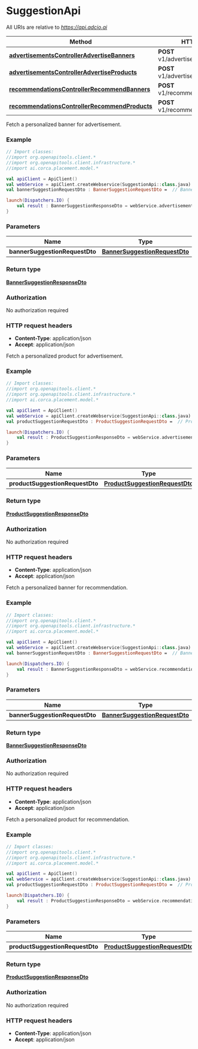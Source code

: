 # SuggestionApi

All URIs are relative to *https://api.adcio.ai*

Method | HTTP request | Description
------------- | ------------- | -------------
[**advertisementsControllerAdvertiseBanners**](SuggestionApi.md#advertisementsControllerAdvertiseBanners) | **POST** v1/advertisements/banners | 
[**advertisementsControllerAdvertiseProducts**](SuggestionApi.md#advertisementsControllerAdvertiseProducts) | **POST** v1/advertisements/products | 
[**recommendationsControllerRecommendBanners**](SuggestionApi.md#recommendationsControllerRecommendBanners) | **POST** v1/recommendations/banners | 
[**recommendationsControllerRecommendProducts**](SuggestionApi.md#recommendationsControllerRecommendProducts) | **POST** v1/recommendations/products | 





Fetch a personalized banner for advertisement.

### Example
```kotlin
// Import classes:
//import org.openapitools.client.*
//import org.openapitools.client.infrastructure.*
//import ai.corca.placement.model.*

val apiClient = ApiClient()
val webService = apiClient.createWebservice(SuggestionApi::class.java)
val bannerSuggestionRequestDto : BannerSuggestionRequestDto =  // BannerSuggestionRequestDto | 

launch(Dispatchers.IO) {
    val result : BannerSuggestionResponseDto = webService.advertisementsControllerAdvertiseBanners(bannerSuggestionRequestDto)
}
```

### Parameters

Name | Type | Description  | Notes
------------- | ------------- | ------------- | -------------
 **bannerSuggestionRequestDto** | [**BannerSuggestionRequestDto**](BannerSuggestionRequestDto.md)|  |

### Return type

[**BannerSuggestionResponseDto**](BannerSuggestionResponseDto.md)

### Authorization

No authorization required

### HTTP request headers

 - **Content-Type**: application/json
 - **Accept**: application/json




Fetch a personalized product for advertisement.

### Example
```kotlin
// Import classes:
//import org.openapitools.client.*
//import org.openapitools.client.infrastructure.*
//import ai.corca.placement.model.*

val apiClient = ApiClient()
val webService = apiClient.createWebservice(SuggestionApi::class.java)
val productSuggestionRequestDto : ProductSuggestionRequestDto =  // ProductSuggestionRequestDto | 

launch(Dispatchers.IO) {
    val result : ProductSuggestionResponseDto = webService.advertisementsControllerAdvertiseProducts(productSuggestionRequestDto)
}
```

### Parameters

Name | Type | Description  | Notes
------------- | ------------- | ------------- | -------------
 **productSuggestionRequestDto** | [**ProductSuggestionRequestDto**](ProductSuggestionRequestDto.md)|  |

### Return type

[**ProductSuggestionResponseDto**](ProductSuggestionResponseDto.md)

### Authorization

No authorization required

### HTTP request headers

 - **Content-Type**: application/json
 - **Accept**: application/json




Fetch a personalized banner for recommendation.

### Example
```kotlin
// Import classes:
//import org.openapitools.client.*
//import org.openapitools.client.infrastructure.*
//import ai.corca.placement.model.*

val apiClient = ApiClient()
val webService = apiClient.createWebservice(SuggestionApi::class.java)
val bannerSuggestionRequestDto : BannerSuggestionRequestDto =  // BannerSuggestionRequestDto | 

launch(Dispatchers.IO) {
    val result : BannerSuggestionResponseDto = webService.recommendationsControllerRecommendBanners(bannerSuggestionRequestDto)
}
```

### Parameters

Name | Type | Description  | Notes
------------- | ------------- | ------------- | -------------
 **bannerSuggestionRequestDto** | [**BannerSuggestionRequestDto**](BannerSuggestionRequestDto.md)|  |

### Return type

[**BannerSuggestionResponseDto**](BannerSuggestionResponseDto.md)

### Authorization

No authorization required

### HTTP request headers

 - **Content-Type**: application/json
 - **Accept**: application/json




Fetch a personalized product for recommendation.

### Example
```kotlin
// Import classes:
//import org.openapitools.client.*
//import org.openapitools.client.infrastructure.*
//import ai.corca.placement.model.*

val apiClient = ApiClient()
val webService = apiClient.createWebservice(SuggestionApi::class.java)
val productSuggestionRequestDto : ProductSuggestionRequestDto =  // ProductSuggestionRequestDto | 

launch(Dispatchers.IO) {
    val result : ProductSuggestionResponseDto = webService.recommendationsControllerRecommendProducts(productSuggestionRequestDto)
}
```

### Parameters

Name | Type | Description  | Notes
------------- | ------------- | ------------- | -------------
 **productSuggestionRequestDto** | [**ProductSuggestionRequestDto**](ProductSuggestionRequestDto.md)|  |

### Return type

[**ProductSuggestionResponseDto**](ProductSuggestionResponseDto.md)

### Authorization

No authorization required

### HTTP request headers

 - **Content-Type**: application/json
 - **Accept**: application/json

